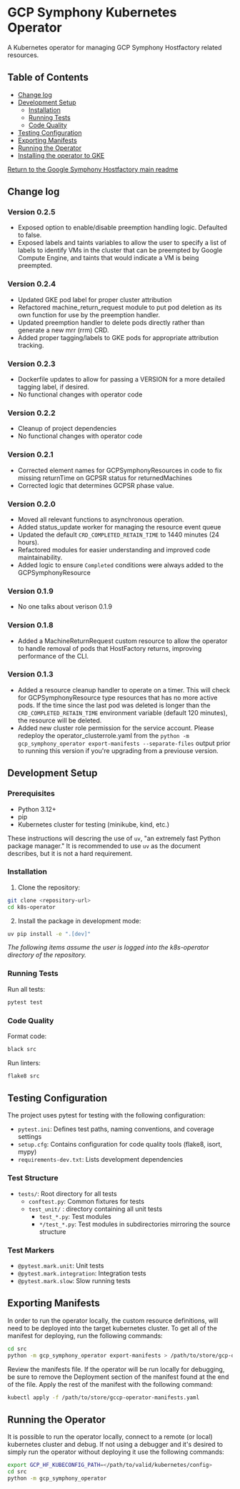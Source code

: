 # GCP Symphony Kubernetes Operator

A Kubernetes operator for managing GCP Symphony Hostfactory related resources.

## Table of Contents

- [Change log](#change-log)
- [Development Setup](#development-setup)
  - [Installation](#installation)
  - [Running Tests](#running-tests)
  - [Code Quality](#code-quality)
- [Testing Configuration](#testing-config)
- [Exporting Manifests](#exporting-manifests)
- [Running the Operator](#running-operator)
- [Installing the operator to GKE](SYMPHONY_GKE_INSTALL.md)

[Return to the Google Symphony Hostfactory main readme](../README.md)

## <a id="change-log"></a>Change log

### Version 0.2.5
- Exposed option to enable/disable preemption handling logic. Defaulted to false.
- Exposed labels and taints variables to allow the user to specify a list of labels
  to identify VMs in the cluster that can be preempted by Google Compute Engine, and
  taints that would indicate a VM is being preempted.

### Version 0.2.4
- Updated GKE pod label for proper cluster attribution
- Refactored machine_return_request module to put pod deletion as its own function for use by
  the preemption handler.
- Updated preemption handler to delete pods directly rather than generate a new mrr (rrm) CRD.
- Added proper tagging/labels to GKE pods for appropriate attribution tracking.

### Version 0.2.3
- Dockerfile updates to allow for passing a VERSION for a more detailed tagging label, if desired.
- No functional changes with operator code

### Version 0.2.2
- Cleanup of project dependencies
- No functional changes with operator code

### Version 0.2.1
- Corrected element names for GCPSymphonyResources in code to fix missing returnTime on
GCPSR status for returnedMachines
- Corrected logic that determines GCPSR phase value.

### Version 0.2.0
- Moved all relevant functions to asynchronous operation.
- Added status_update worker for managing the resource event queue
- Updated the default `CRD_COMPLETED_RETAIN_TIME` to 1440 minutes (24 hours).
- Refactored modules for easier understanding and improved code maintainability.
- Added logic to ensure `Completed` conditions were always added to the GCPSymphonyResource

### Version 0.1.9
- No one talks about verison 0.1.9

### Version 0.1.8
- Added a MachineReturnRequest custom resource to allow the operator to handle removal of pods
that HostFactory returns, improving performance of the CLI.

### Version 0.1.3
- Added a resource cleanup handler to operate on a timer. This will check for GCPSymphonyResource type resources that has no more active pods. If the time since the last pod was deleted is longer than the `CRD_COMPLETED_RETAIN_TIME` environment variable (default 120 minutes), the resource will be deleted.
- Added new cluster role permission for the service account. Please redeploy the operator_clusterrole.yaml from the `python -m gcp_symphony_operator export-manifests --separate-files` output prior to running this version if you're upgrading from a previouse version.  



## <a id="development-setup"></a>Development Setup

### Prerequisites

- Python 3.12+
- pip
- Kubernetes cluster for testing (minikube, kind, etc.)

These instructions will descring the use of `uv`, "an extremely fast Python package manager."  It is recommended to use `uv` as the document describes, but it is not a hard requirement.

### <a id="installation"></a>Installation

1. Clone the repository:

```bash
git clone <repository-url>
cd k8s-operator
```

2. Install the package in development mode:

```bash
uv pip install -e ".[dev]"

```

*The following items assume the user is logged into the k8s-operator directory of the repository.*

### <a id="running-tests"></a>Running Tests

Run all tests:

```bash
pytest test
```


### <a id="code-quality"></a>Code Quality

Format code:

```bash
black src
```

Run linters:

```bash
flake8 src
```

## <a id="testing-config"></a>Testing Configuration

The project uses pytest for testing with the following configuration:

- `pytest.ini`: Defines test paths, naming conventions, and coverage settings
- `setup.cfg`: Contains configuration for code quality tools (flake8, isort, mypy)
- `requirements-dev.txt`: Lists development dependencies

### Test Structure

- `tests/`: Root directory for all tests
  - `conftest.py`: Common fixtures for tests
  - `test_unit/` : directory containing all unit tests
    - `test_*.py`: Test modules
    - `*/test_*.py`: Test modules in subdirectories mirroring the source structure

### Test Markers

- `@pytest.mark.unit`: Unit tests
- `@pytest.mark.integration`: Integration tests
- `@pytest.mark.slow`: Slow running tests


## <a id="exporting-manifests"></a>Exporting Manifests
In order to run the operator locally, the custom resource definitions, will need to be deployed into the target kubernetes cluster. To get all of the manifest for deploying, run the following commands:

```bash
cd src
python -m gcp_symphony_operator export-manifests > /path/to/store/gcp-operator-manifests.yaml
```
Review the manifests file. If the operator will be run locally for debugging, be sure to remove the Deployment section of the manifest found at the end of the file.
Apply the rest of the manifest with the following command:
```bash
kubectl apply -f /path/to/store/gccp-operator-manifests.yaml
```

## <a id="running-operator"></a>Running the Operator

It is possible to run the operator locally, connect to a remote (or local) kubernetes cluster and debug. If not using a debugger and it's desired to simply run the operator without deploying it use the following commands:

```bash
export GCP_HF_KUBECONFIG_PATH=</path/to/valid/kubernetes/config>
cd src
python -m gcp_symphony_operator
```
